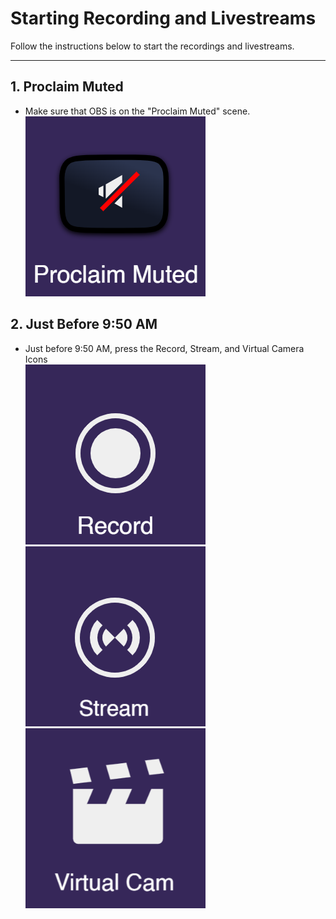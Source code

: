 # Starting Recording and Livestreams

Follow the instructions below to start the recordings and livestreams.

---

## 1. Proclaim Muted
 - Make sure that OBS is on the "Proclaim Muted" scene.
 <br>![Proclaim Muted](../assets/images/stream-deck/proclaim_muted.png)

## 2. Just Before 9:50 AM
 - Just before 9:50 AM, press the Record, Stream, and Virtual Camera Icons
 <br>![Record](../assets/images/stream-deck/record.png)![Stream](../assets/images/stream-deck/stream.png)![Virtual Camera](../assets/images/stream-deck/virtual_camera.png)

 